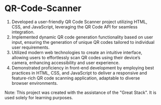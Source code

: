 # QR-Code-Scanner

1. Developed a user-friendly QR Code Scanner project utilizing HTML, CSS, and JavaScript, leveraging the QR Code API for seamless integration.
2. Implemented dynamic QR code generation functionality based on user input, ensuring the generation of unique QR codes tailored to individual user requirements.
3. Utilized modern web technologies to create an intuitive interface, allowing users to effortlessly scan QR codes using their device’s camera, enhancing accessibility and user experience.
4. Demonstrated proficiency in front-end development by employing best practices in HTML, CSS, and JavaScript to deliver a responsive and feature-rich QR code scanning application, adaptable to diverse browser environments.

Note: This project was created with the assistance of the "Great Stack". It is used solely for learning purposes.
